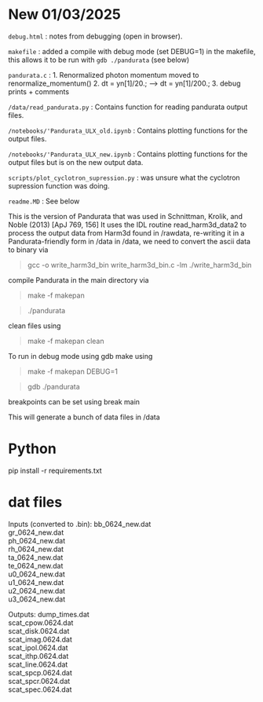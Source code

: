 # New 01/03/2025
`debug.html` : notes from debugging (open in browser).

`makefile` : added a compile with debug mode (set DEBUG=1) in the makefile, this allows it to be run with `gdb ./pandurata` (see below)

`pandurata.c` :
    1. Renormalized photon momentum moved to renormalize_momentum()
    2. dt = yn[1]/20.;    --> dt = yn[1]/200.;
    3. debug prints + comments 

`/data/read_pandurata.py` : Contains function for reading pandurata output files.

`/notebooks/'Pandurata_ULX_old.ipynb` : Contains plotting functions for the output files.

`/notebooks/'Pandurata_ULX_new.ipynb` : Contains plotting functions for the output files but is on the new output data.

`scripts/plot_cyclotron_supression.py` : was unsure what the cyclotron supression function was doing.

`readme.MD` : See below 


This is the version of Pandurata that was used in Schnittman, Krolik, and Noble (2013) [ApJ 769, 156]
It uses the IDL routine read_harm3d_data2 to process the output data from Harm3d found in /rawdata, re-writing it in a Pandurata-friendly form in /data
in /data, we need to convert the ascii data to binary via 
> gcc -o write_harm3d_bin write_harm3d_bin.c -lm
> ./write_harm3d_bin

compile Pandurata in the main directory via
> make -f makepan

> ./pandurata

clean files using
> make -f makepan clean

To run in debug mode using gdb make using
> make -f makepan DEBUG=1

> gdb ./pandurata

breakpoints can be set using break main 

This will generate a bunch of data files in /data

# Python
pip install -r requirements.txt

# dat files

Inputs (converted to .bin):
bb_0624_new.dat        
gr_0624_new.dat        
ph_0624_new.dat        
rh_0624_new.dat        
ta_0624_new.dat        
te_0624_new.dat        
u0_0624_new.dat        
u1_0624_new.dat        
u2_0624_new.dat        
u3_0624_new.dat

Outputs:
dump_times.dat         
scat_cpow.0624.dat     
scat_disk.0624.dat     
scat_imag.0624.dat     
scat_ipol.0624.dat     
scat_ithp.0624.dat     
scat_line.0624.dat     
scat_spcp.0624.dat     
scat_spcr.0624.dat     
scat_spec.0624.dat     

